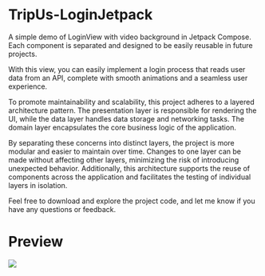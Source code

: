 # TripUs-LoginJetpack

A simple demo of LoginView with video background in Jetpack Compose. Each component is separated and designed to be easily reusable in future projects.

With this view, you can easily implement a login process that reads user data from an API, complete with smooth animations and a seamless user experience.

To promote maintainability and scalability, this project adheres to a layered architecture pattern. The presentation layer is responsible for rendering the UI, while the data layer handles data storage and networking tasks. The domain layer encapsulates the core business logic of the application.

By separating these concerns into distinct layers, the project is more modular and easier to maintain over time. Changes to one layer can be made without affecting other layers, minimizing the risk of introducing unexpected behavior. Additionally, this architecture supports the reuse of components across the application and facilitates the testing of individual layers in isolation.

Feel free to download and explore the project code, and let me know if you have any questions or feedback.


# Preview
![](https://github.com/Popitus/TripUs-LoginJetpack/blob/main/app/src/main/res/raw/TripUs-Jetpack.gif)




